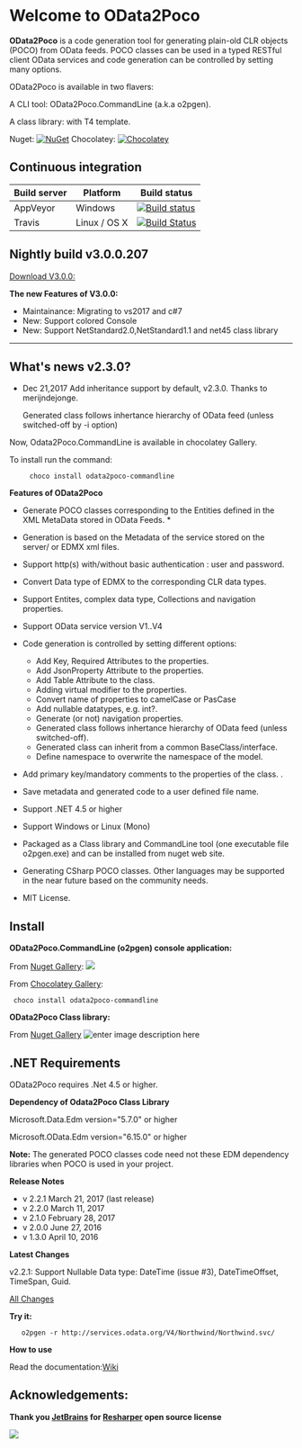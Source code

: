 # Welcome to OData2Poco
**OData2Poco** is a code generation tool for generating plain-old CLR objects (POCO) from OData feeds. 
POCO classes can be used in a typed RESTful client OData services and code generation can be controlled by setting many options.

OData2Poco is available in two flavers:

A CLI tool: OData2Poco.CommandLine (a.k.a o2pgen).

A class library: with T4 template.
  
Nuget: [![NuGet](https://img.shields.io/nuget/v/OData2Poco.svg)](https://www.nuget.org/packages/OData2Poco.CommandLine)
Chocolatey: [![Chocolatey](https://img.shields.io/chocolatey/v/odata2poco-commandline.svg)](https://chocolatey.org/packages/odata2poco-commandline)

## Continuous integration
|Build server                |Platform     |Build status                                                |
|----------------------------|-------------|------------------------------------------------------------|
|AppVeyor                    |Windows      |[![Build status](https://ci.appveyor.com/api/projects/status/sjaqqu70ex31n8se?svg=true)](https://ci.appveyor.com/project/moh-hassan/odata2poco)|
|Travis                      |Linux / OS X |[![Build Status](https://travis-ci.org/moh-hassan/odata2poco.svg?branch=master)](https://travis-ci.org/moh-hassan/odata2poco)|

## Nightly build v3.0.0.207
[Download V3.0.0:](https://github.com/moh-hassan/odata2poco/releases)

**The new Features of V3.0.0:**

 - Maintainance: Migrating to vs2017 and c#7
 - New: Support colored Console
 - New: Support NetStandard2.0,NetStandard1.1 and net45 class library

----------

## What's news v2.3.0?
- Dec 21,2017 Add inheritance support by default, v2.3.0. Thanks to merijndejonge.

  Generated class follows inhertance hierarchy of OData feed (unless switched-off by -i option)

Now, Odata2Poco.CommandLine is available in chocolatey Gallery.

To install run the command:

         choco install odata2poco-commandline 


**Features of OData2Poco**
   
- Generate POCO classes corresponding to the Entities defined in the XML MetaData stored in OData Feeds. *     
- Generation   is based on the Metadata of the service stored on the  server/ or  EDMX xml files.
- Support http(s) with/without basic authentication   : user and password.
- Convert Data type of EDMX to the corresponding CLR data types.
- Support Entites, complex data type, Collections  and navigation properties.
- Support OData service version V1..V4
- Code generation is controlled by setting different options:   
   - Add Key, Required Attributes to the properties. 
   - Add JsonProperty Attribute to the properties.
   - Add Table Attribute to the class.
   - Adding virtual modifier to the properties.
   - Convert name of properties to camelCase or PasCase
   - Add nullable datatypes, e.g. int?.
   - Generate (or not) navigation properties.
   - Generated class follows inhertance hierarchy of OData feed (unless switched-off).
   - Generated class can inherit from a common BaseClass/interface.
   - Define namespace to overwrite the namespace of the model.

- Add primary key/mandatory comments to the properties of the class.   .
- Save metadata and generated code to a user defined file name.
- Support .NET 4.5 or higher
- Support Windows or Linux (Mono)
- Packaged as a Class library and CommandLine tool (one executable file o2pgen.exe) and can be installed from nuget web site.
- Generating CSharp POCO classes. Other languages may be supported in the near future based on the community needs.
- MIT License. 

 
## Install

**OData2Poco.CommandLine (o2pgen) console application:** 

From [Nuget Gallery](https://www.nuget.org/packages/OData2Poco.CommandLine):
 ![](http://download-codeplex.sec.s-msft.com/Download?ProjectName=odata2poco&DownloadId=1567512)

From [Chocolatey Gallery](https://chocolatey.org/packages/odata2poco-commandline):

     choco install odata2poco-commandline

**OData2Poco Class library:** 

From [Nuget Gallery](https://www.nuget.org/packages/OData2Poco/)
![enter image description here](http://download-codeplex.sec.s-msft.com/Download?ProjectName=odata2poco&DownloadId=1562964)


## .NET Requirements

OData2Poco requires .Net 4.5 or higher.  

**Dependency of Odata2Poco Class Library**

Microsoft.Data.Edm  version="5.7.0"  or higher

Microsoft.OData.Edm  version="6.15.0" or higher 

**Note:** The generated POCO classes code need not these EDM dependency libraries when POCO is used in your project.

**Release Notes**

- v 2.2.1 March 21, 2017 (last release)
- v 2.2.0 March 11, 2017
- v 2.1.0 February 28, 2017
- v 2.0.0 June 27, 2016
- v 1.3.0 April 10, 2016

**Latest Changes**

v2.2.1: Support Nullable Data type: DateTime (issue #3), DateTimeOffset, TimeSpan, Guid.

[All Changes](ReleaseNotes.md)

 **Try it:**
 
       o2pgen -r http://services.odata.org/V4/Northwind/Northwind.svc/
 **How to use**

Read the documentation:[Wiki](https://github.com/moh-hassan/odata2poco/wiki)

## Acknowledgements: 

**Thank you [JetBrains](https://www.jetbrains.com "JetBrain") for [Resharper](https://www.jetbrains.com/resharper/ "Resharper") open source license**

![](http://download-codeplex.sec.s-msft.com/Download?ProjectName=odata2poco&DownloadId=1569779)
